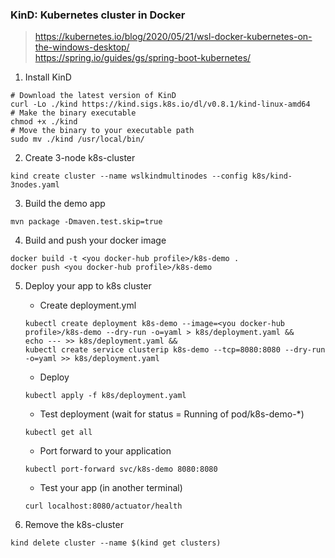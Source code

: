 ### KinD: Kubernetes cluster in Docker

> https://kubernetes.io/blog/2020/05/21/wsl-docker-kubernetes-on-the-windows-desktop/ <br>
> https://spring.io/guides/gs/spring-boot-kubernetes/

1. Install KinD

```
# Download the latest version of KinD
curl -Lo ./kind https://kind.sigs.k8s.io/dl/v0.8.1/kind-linux-amd64
# Make the binary executable
chmod +x ./kind
# Move the binary to your executable path
sudo mv ./kind /usr/local/bin/
```

2. Create 3-node k8s-cluster

```
kind create cluster --name wslkindmultinodes --config k8s/kind-3nodes.yaml
```

3. Build the demo app

```
mvn package -Dmaven.test.skip=true
```

4. Build and push your docker image

```
docker build -t <you docker-hub profile>/k8s-demo .
docker push <you docker-hub profile>/k8s-demo
```

5. Deploy your app to k8s cluster

    - Create deployment.yml
    ```
    kubectl create deployment k8s-demo --image=<you docker-hub profile>/k8s-demo --dry-run -o=yaml > k8s/deployment.yaml &&
    echo --- >> k8s/deployment.yaml &&
    kubectl create service clusterip k8s-demo --tcp=8080:8080 --dry-run -o=yaml >> k8s/deployment.yaml    
    ```
    
    - Deploy
    ```
    kubectl apply -f k8s/deployment.yaml
    ```
    
    - Test deployment (wait for status = Running of pod/k8s-demo-*)   
    
    ```
    kubectl get all
    ```   
    
    - Port forward to your application
    ```
    kubectl port-forward svc/k8s-demo 8080:8080 
    ```
    
    - Test your app (in another terminal)
    ```
    curl localhost:8080/actuator/health
    ```

6. Remove the k8s-cluster
```
kind delete cluster --name $(kind get clusters)
```    